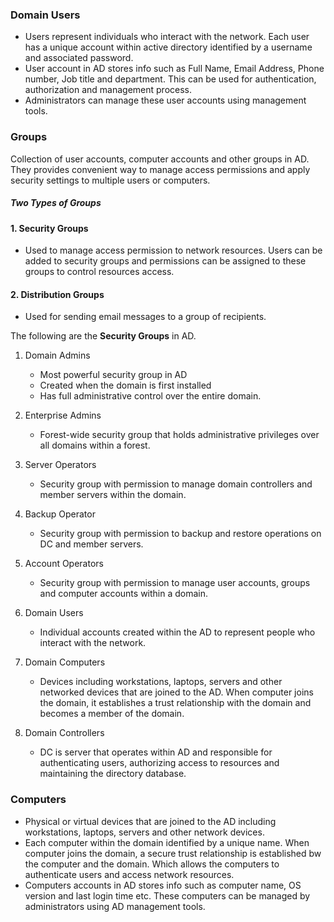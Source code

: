 
### Domain Users

- Users represent individuals who interact with the network. Each user has a unique account within active directory identified by a username and associated password. 
- User account in AD stores info such as Full Name, Email Address, Phone number, Job title and department. This can be used for authentication, authorization and management process.
- Administrators can manage these user accounts using management tools. 

### Groups

Collection of user accounts, computer accounts and other groups in AD. They provides convenient way to manage access permissions and apply security settings to multiple users or computers. 

##### Two Types of Groups

#### 1. Security Groups
- Used to manage access permission to network resources. Users can be added to security groups and permissions can be assigned to these groups to control resources access. 
#### 2. Distribution Groups
- Used for sending email messages to a group of recipients. 

The following are the **Security Groups** in AD. 

1. Domain Admins
	- Most powerful security group in AD 
	- Created when the domain is first installed
	- Has full administrative control over the entire domain. 

2. Enterprise Admins
	- Forest-wide security group that holds administrative privileges over all domains within a forest. 
	
3. Server Operators
	-  Security group with permission to manage domain controllers and member servers within the domain. 
	
4. Backup Operator
	- Security group with permission to backup and restore operations on DC and member servers. 
5. Account Operators
	- Security group with permission to manage user accounts, groups and computer accounts within a domain.
6. Domain Users
	-  Individual accounts created within the AD to represent people who interact with the network. 
7. Domain Computers
	- Devices including workstations, laptops, servers and other networked devices that are joined to the AD. When computer joins the domain, it establishes a trust relationship with the domain and becomes a member of the domain. 
8. Domain Controllers
	- DC is server that operates within AD and responsible for authenticating users, authorizing access to resources and maintaining the directory database. 


### Computers

- Physical or virtual devices that are joined to the AD including workstations, laptops, servers and other network devices. 
- Each computer within the domain identified by a unique name. When computer joins the domain, a secure trust relationship is established bw the computer and the domain. Which allows the computers to authenticate users and access network resources. 
- Computers accounts in AD stores info such as computer name, OS version and last login time etc. These computers can be managed by administrators using AD management tools. 

